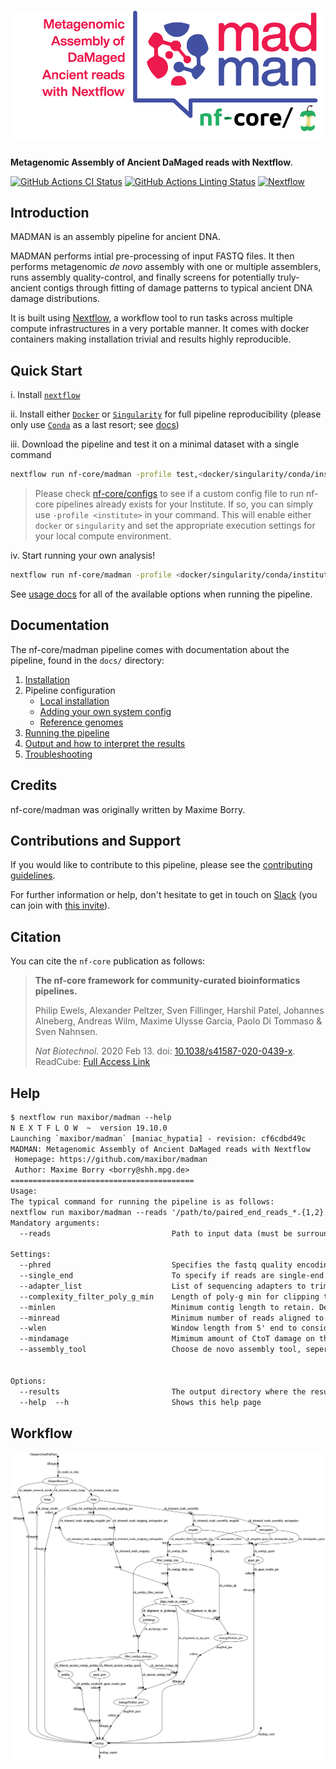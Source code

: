 # ![nf-core/madman](docs/images/nf-core-madman_logo.png)

**Metagenomic Assembly of Ancient DaMaged reads with Nextflow**.

[![GitHub Actions CI Status](https://github.com/maxibor/madman/workflows/nf-core%20CI/badge.svg)](https://github.com/maxibor/madman/actions)
[![GitHub Actions Linting Status](https://github.com/maxibor/madman/workflows/nf-core%20linting/badge.svg)](https://github.com/maxibor/madman/actions)
[![Nextflow](https://img.shields.io/badge/nextflow-%E2%89%A519.10.0-brightgreen.svg)](https://www.nextflow.io/)

## Introduction

MADMAN is an assembly pipeline for ancient DNA.

MADMAN performs intial pre-processing of input FASTQ files. It then performs metagenomic _de novo_ assembly with one or multiple assemblers, runs assembly quality-control, and finally screens for potentially truly-ancient contigs through fitting of damage patterns to typical ancient DNA damage distributions.

It is built using [Nextflow](https://www.nextflow.io), a workflow tool to run tasks across multiple compute infrastructures in a very portable manner. It comes with docker containers making installation trivial and results highly reproducible.

## Quick Start

i. Install [`nextflow`](https://nf-co.re/usage/installation)

ii. Install either [`Docker`](https://docs.docker.com/engine/installation/) or [`Singularity`](https://www.sylabs.io/guides/3.0/user-guide/) for full pipeline reproducibility (please only use [`Conda`](https://conda.io/miniconda.html) as a last resort; see [docs](https://nf-co.re/usage/configuration#basic-configuration-profiles))

iii. Download the pipeline and test it on a minimal dataset with a single command

```bash
nextflow run nf-core/madman -profile test,<docker/singularity/conda/institute>
```

> Please check [nf-core/configs](https://github.com/nf-core/configs#documentation) to see if a custom config file to run nf-core pipelines already exists for your Institute. If so, you can simply use `-profile <institute>` in your command. This will enable either `docker` or `singularity` and set the appropriate execution settings for your local compute environment.

iv. Start running your own analysis!

<!-- TODO nf-core: Update the default command above used to run the pipeline -->

```bash
nextflow run nf-core/madman -profile <docker/singularity/conda/institute> --reads '*_R{1,2}.fastq.gz' --genome GRCh37
```

See [usage docs](docs/usage.md) for all of the available options when running the pipeline.

## Documentation

The nf-core/madman pipeline comes with documentation about the pipeline, found in the `docs/` directory:

1. [Installation](https://nf-co.re/usage/installation)
2. Pipeline configuration
    * [Local installation](https://nf-co.re/usage/local_installation)
    * [Adding your own system config](https://nf-co.re/usage/adding_own_config)
    * [Reference genomes](https://nf-co.re/usage/reference_genomes)
3. [Running the pipeline](docs/usage.md)
4. [Output and how to interpret the results](docs/output.md)
5. [Troubleshooting](https://nf-co.re/usage/troubleshooting)

<!-- TODO nf-core: Add a brief overview of what the pipeline does and how it works -->

## Credits

nf-core/madman was originally written by Maxime Borry.

## Contributions and Support

If you would like to contribute to this pipeline, please see the [contributing guidelines](.github/CONTRIBUTING.md).

For further information or help, don't hesitate to get in touch on [Slack](https://nfcore.slack.com/channels/madman) (you can join with [this invite](https://nf-co.re/join/slack)).

## Citation

<!-- TODO nf-core: Add citation for pipeline after first release. Uncomment lines below and update Zenodo doi. -->
<!-- If you use  nf-core/madman for your analysis, please cite it using the following doi: [10.5281/zenodo.XXXXXX](https://doi.org/10.5281/zenodo.XXXXXX) -->

You can cite the `nf-core` publication as follows:

> **The nf-core framework for community-curated bioinformatics pipelines.**
>
> Philip Ewels, Alexander Peltzer, Sven Fillinger, Harshil Patel, Johannes Alneberg, Andreas Wilm, Maxime Ulysse Garcia, Paolo Di Tommaso & Sven Nahnsen.
>
> _Nat Biotechnol._ 2020 Feb 13. doi: [10.1038/s41587-020-0439-x](https://dx.doi.org/10.1038/s41587-020-0439-x).  
> ReadCube: [Full Access Link](https://rdcu.be/b1GjZ)

## Help

```txt
$ nextflow run maxibor/madman --help
N E X T F L O W  ~  version 19.10.0
Launching `maxibor/madman` [maniac_hypatia] - revision: cf6cdbd49c
MADMAN: Metagenomic Assembly of Ancient DaMaged reads with Nextflow
 Homepage: https://github.com/maxibor/madman
 Author: Maxime Borry <borry@shh.mpg.de>
=========================================
Usage:
The typical command for running the pipeline is as follows:
nextflow run maxibor/madman --reads '/path/to/paired_end_reads_*.{1,2}.fastq.gz'
Mandatory arguments:
  --reads                           Path to input data (must be surrounded with quotes)

Settings:
  --phred                           Specifies the fastq quality encoding (33 | 64). Default: 33
  --single_end                      To specify if reads are single-end.
  --adapter_list                    List of sequencing adapters to trim. Default: /Users/borry/Documents/GitHub/madman/assets/adapter_list.txt
  --complexity_filter_poly_g_min    Length of poly-g min for clipping to be performed. Default: 10
  --minlen                          Minimum contig length to retain. Default:  300
  --minread                         Minimum number of reads aligned to contig to consider contig. Default: 150
  --wlen                            Window length from 5' end to consider for damage estimation. Default: 20
  --mindamage                       Mimimum amount of CtoT damage on the 5' end of the read. Default: 0.2
  --assembly_tool                   Choose de novo assembly tool, seperated by ',' (megahit | metaspades). Default: megahit


Options:
  --results                         The output directory where the results will be saved. Default: ./results
  --help  --h                       Shows this help page
```

## Workflow

![Workflow graph](assets/misc/dag.png)
